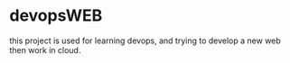 # devopsWEB
this project is used for learning devops, and trying to develop a new web then work in cloud.
